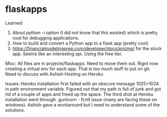 # flaskapps
Learned 
1. About python -i option (I did not know that this existed) which is pretty cool for debugging applications. 
2. How to build and convert a Python app to a flask app (pretty cool)
3. https://financialmodelingprep.com/developer/docs/pricing/ for the stock app. Seems like an interesting api. Using the free tier. 

Misc:
All files are in projects/flaskapps. Need to move them out. 
Rignt now creating a virtual env for each app. That is too much stuff to put on git. Need to discuss with Ashish
Hosting on Heroku

Issues:
Heroku installation first failed with an obscure message 1025>1024 in path environment variable. 
Figured out that my path is full of junk and got rid of a couple of apps and freed up the space. The third shot at Heroku installation went through. 
gunicorn  - fcntl issue (many are facing these on windows). Ashish gave a workaround but I need to understand some of the solutions. 

